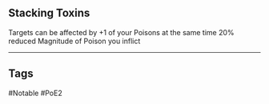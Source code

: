 ## Stacking Toxins
Targets can be affected by +1 of your Poisons at the same time
20% reduced Magnitude of Poison you inflict

---
## Tags
#Notable
#PoE2
